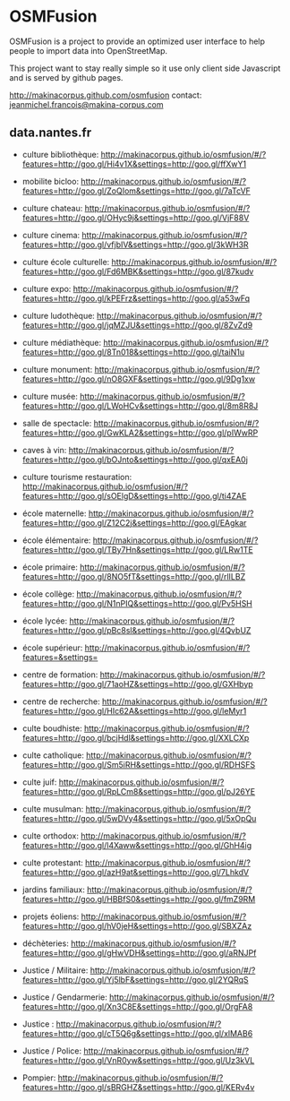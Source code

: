 OSMFusion
=========

OSMFusion is a project to provide an optimized user interface
to help people to import data into OpenStreetMap.

This project want to stay really simple so it use only client side Javascript and is served by github pages.

http://makinacorpus.github.com/osmfusion
contact: jeanmichel.francois@makina-corpus.com

data.nantes.fr
--------------

* culture bibliothèque: http://makinacorpus.github.io/osmfusion/#/?features=http://goo.gl/Hi4v1X&settings=http://goo.gl/ffXwY1
* mobilite bicloo: http://makinacorpus.github.io/osmfusion/#/?features=http://goo.gl/ZoQIom&settings=http://goo.gl/7aTcVF
* culture chateau: http://makinacorpus.github.io/osmfusion/#/?features=http://goo.gl/OHyc9j&settings=http://goo.gl/VjF88V
* culture cinema: http://makinacorpus.github.io/osmfusion/#/?features=http://goo.gl/vfjbIV&settings=http://goo.gl/3kWH3R
* culture école culturelle: http://makinacorpus.github.io/osmfusion/#/?features=http://goo.gl/Fd6MBK&settings=http://goo.gl/87kudv
* culture expo: http://makinacorpus.github.io/osmfusion/#/?features=http://goo.gl/kPEFrz&settings=http://goo.gl/a53wFq
* culture ludothèque: http://makinacorpus.github.io/osmfusion/#/?features=http://goo.gl/jqMZJU&settings=http://goo.gl/8ZvZd9
* culture médiathèque: http://makinacorpus.github.io/osmfusion/#/?features=http://goo.gl/8Tn018&settings=http://goo.gl/taiN1u
* culture monument: http://makinacorpus.github.io/osmfusion/#/?features=http://goo.gl/nO8GXF&settings=http://goo.gl/9Dg1xw
* culture musée: http://makinacorpus.github.io/osmfusion/#/?features=http://goo.gl/LWoHCv&settings=http://goo.gl/8m8R8J
* salle de spectacle: http://makinacorpus.github.io/osmfusion/#/?features=http://goo.gl/GwKLA2&settings=http://goo.gl/pIWwRP
* caves à vin: http://makinacorpus.github.io/osmfusion/#/?features=http://goo.gl/bOJnto&settings=http://goo.gl/qxEA0j
* culture tourisme restauration: http://makinacorpus.github.io/osmfusion/#/?features=http://goo.gl/sOElgD&settings=http://goo.gl/ti4ZAE

* école maternelle: http://makinacorpus.github.io/osmfusion/#/?features=http://goo.gl/Z12C2j&settings=http://goo.gl/EAgkar
* école élémentaire: http://makinacorpus.github.io/osmfusion/#/?features=http://goo.gl/TBy7Hn&settings=http://goo.gl/LRw1TE
* école primaire: http://makinacorpus.github.io/osmfusion/#/?features=http://goo.gl/8NO5fT&settings=http://goo.gl/rlILBZ
* école collège: http://makinacorpus.github.io/osmfusion/#/?features=http://goo.gl/N1nPIQ&settings=http://goo.gl/Pv5HSH
* école lycée: http://makinacorpus.github.io/osmfusion/#/?features=http://goo.gl/pBc8sl&settings=http://goo.gl/4QvbUZ
* école supérieur: http://makinacorpus.github.io/osmfusion/#/?features=&settings=
* centre de formation: http://makinacorpus.github.io/osmfusion/#/?features=http://goo.gl/71aoHZ&settings=http://goo.gl/GXHbyp
* centre de recherche: http://makinacorpus.github.io/osmfusion/#/?features=http://goo.gl/HIc62A&settings=http://goo.gl/leMyr1

* culte boudhiste: http://makinacorpus.github.io/osmfusion/#/?features=http://goo.gl/bcjHdl&settings=http://goo.gl/XXLCXp
* culte catholique: http://makinacorpus.github.io/osmfusion/#/?features=http://goo.gl/Sm5iRH&settings=http://goo.gl/RDHSFS
* culte juif: http://makinacorpus.github.io/osmfusion/#/?features=http://goo.gl/RpLCm8&settings=http://goo.gl/pJ26YE
* culte musulman: http://makinacorpus.github.io/osmfusion/#/?features=http://goo.gl/5wDVy4&settings=http://goo.gl/5xOpQu
* culte orthodox: http://makinacorpus.github.io/osmfusion/#/?features=http://goo.gl/l4Xaww&settings=http://goo.gl/GhH4ig
* culte protestant: http://makinacorpus.github.io/osmfusion/#/?features=http://goo.gl/azH9at&settings=http://goo.gl/7LhkdV

* jardins familiaux: http://makinacorpus.github.io/osmfusion/#/?features=http://goo.gl/HBBfS0&settings=http://goo.gl/fmZ9RM
* projets éoliens: http://makinacorpus.github.io/osmfusion/#/?features=http://goo.gl/hV0jeH&settings=http://goo.gl/SBXZAz
* déchèteries: http://makinacorpus.github.io/osmfusion/#/?features=http://goo.gl/gHwVDH&settings=http://goo.gl/aRNJPf

* Justice / Militaire: http://makinacorpus.github.io/osmfusion/#/?features=http://goo.gl/Yj5lbF&settings=http://goo.gl/2YQRqS
* Justice / Gendarmerie: http://makinacorpus.github.io/osmfusion/#/?features=http://goo.gl/Xn3C8E&settings=http://goo.gl/OrgFA8
* Justice : http://makinacorpus.github.io/osmfusion/#/?features=http://goo.gl/cT5Q6g&settings=http://goo.gl/xlMAB6
* Justice / Police: http://makinacorpus.github.io/osmfusion/#/?features=http://goo.gl/VnR0yw&settings=http://goo.gl/Uz3kVL
* Pompier: http://makinacorpus.github.io/osmfusion/#/?features=http://goo.gl/sBRGHZ&settings=http://goo.gl/KERv4v


